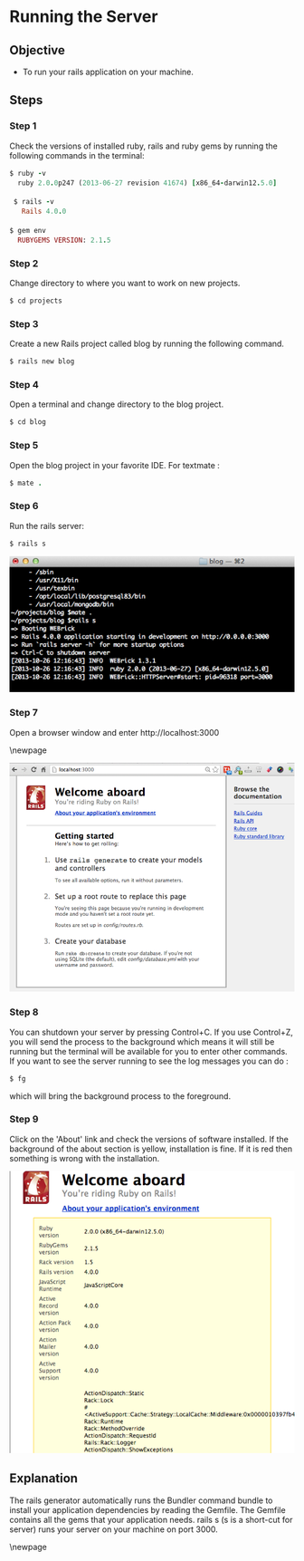 # Running the Server #

## Objective ##

- To run your rails application on your machine.

## Steps ##

### Step 1					

Check the versions of installed ruby, rails and ruby gems by running the following commands in the terminal:

```ruby
$ ruby -v
  ruby 2.0.0p247 (2013-06-27 revision 41674) [x86_64-darwin12.5.0]

 $ rails -v
   Rails 4.0.0
 
$ gem env
  RUBYGEMS VERSION: 2.1.5
```		 

### Step 2 ###
 
Change directory to where you want to work on new projects. 

```ruby
$ cd projects
```

### Step 3 ###

Create a new Rails project called blog by running the following command.

```ruby
$ rails new blog
```

### Step 4 ###

Open a terminal and change directory to the blog project.

```ruby
$ cd blog
```

### Step 5 ###

Open the blog project in your favorite IDE. For textmate :

```ruby
$ mate .
```

### Step 6 ###

Run the rails server:

```ruby
$ rails s
```

![Rails Server](./figures/rails_server.png)

### Step 7 ###

Open a browser window and enter http://localhost:3000

\newpage

![Welcome Aboard](./figures/welcome_page.png)

### Step 8 ###

You can shutdown your server by pressing Control+C. If you use Control+Z, you will send the process to the background which means it will still be running but the terminal will be available for you to enter other commands. If you want to see the server running to see the log messages you can do : 

```ruby
$ fg
```

which will bring the background process to the foreground.

### Step 9 ###

Click on the 'About' link and check the versions of software installed. If the background of the about section is yellow, installation is fine. If it is red then something is wrong with the installation.

![About Environment](./figures/about_env.png)

## Explanation					

The rails generator automatically runs the Bundler command bundle to install your application dependencies by reading the Gemfile. The Gemfile contains all the gems that your application needs. rails s (s is a short-cut for server) runs your server on your machine on port 3000.

\newpage
